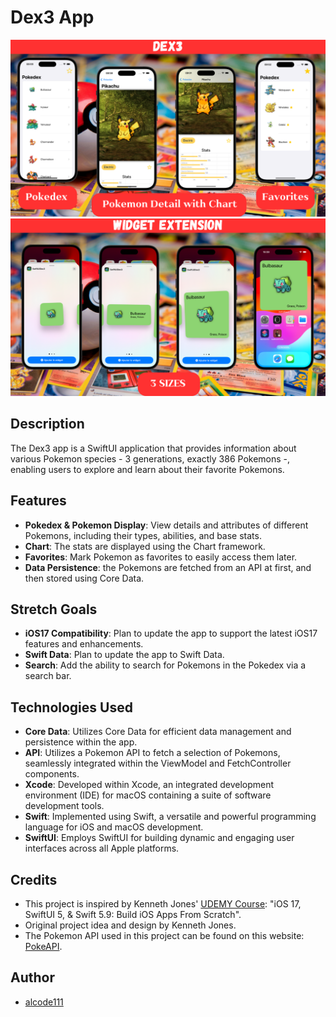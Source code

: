 # Dex3 App

<img src="project-screenshots-1.png" alt="App Screenshots" width="800">
<img src="project-screenshots-2.png" alt="App Screenshots" width="800">


## Description

The Dex3 app is a SwiftUI application that provides information about various Pokemon species - 3 generations, exactly 386 Pokemons -, enabling users to explore and learn about their favorite Pokemons.


## Features

- **Pokedex & Pokemon Display**: View details and attributes of different Pokemons, including their types, abilities, and base stats.
- **Chart**: The stats are displayed using the Chart framework.
- **Favorites**: Mark Pokemon as favorites to easily access them later.
- **Data Persistence**: the Pokemons are fetched from an API at first, and then stored using Core Data.

## Stretch Goals

- **iOS17 Compatibility**: Plan to update the app to support the latest iOS17 features and enhancements.
- **Swift Data**: Plan to update the app to Swift Data.
- **Search**: Add the ability to search for Pokemons in the Pokedex via a search bar.

## Technologies Used

- **Core Data**: Utilizes Core Data for efficient data management and persistence within the app.
- **API**: Utilizes a Pokemon API to fetch a selection of Pokemons, seamlessly integrated within the ViewModel and FetchController components.
- **Xcode**: Developed within Xcode, an integrated development environment (IDE) for macOS containing a suite of software development tools.
- **Swift**: Implemented using Swift, a versatile and powerful programming language for iOS and macOS development.
- **SwiftUI**: Employs SwiftUI for building dynamic and engaging user interfaces across all Apple platforms.


## Credits

- This project is inspired by Kenneth Jones' [UDEMY Course](https://www.udemy.com/course/ios-15-app-development-with-swiftui-3-and-swift-5/): "iOS 17, SwiftUI 5, & Swift 5.9: Build iOS Apps From Scratch".
- Original project idea and design by Kenneth Jones.
- The Pokemon API used in this project can be found on this website: [PokeAPI](https://pokeapi.co/).


## Author

- [alcode111](https://github.com/alcode111)

